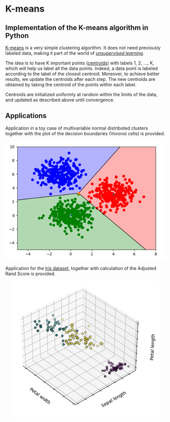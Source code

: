 # K-means
## Implementation of the K-means algorithm in Python

<a href="https://en.wikipedia.org/wiki/K-means_clustering">K-means</a> is a very simple clustering algorithm. It does not need previously labeled data, making it part of the world of <a href="https://en.wikipedia.org/wiki/Unsupervised_learning"><i>unsupervised learning</i></a>.

The idea is to have K important points (<a href="https://en.wikipedia.org/wiki/Centroid">centroids</a>) with labels 1, 2, ..., K, which will help us label all the data points. Indeed, a data point is labeled according to the label of the closest centroid. Moreover, to achieve better results, we update the centroids after each step. The new centroids are obtained by taking the centroid of the points within each label.

Centroids are initialized uniformly at random within the limits of the data, and updated as described above until convergence.

## Applications

Application in a toy case of multivariable normal distributed clusters together with the plot of the decision boundaries (Voronoi cells) is provided.

<p align="center">
  <img src="https://github.com/idarago/kmeans/blob/main/voronoicells.png" />
</p>
  
Application for the <a href="https://archive.ics.uci.edu/ml/datasets/iris">Iris dataset</a>, together with calculation of the Adjusted Rand Score is provided.

<p align="center">
  <img src="https://github.com/idarago/kmeans/blob/main/iris_dataset_clustering.png" />
</p>
